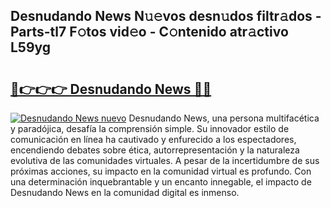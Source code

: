 ## Desnudando News N𝚞𝚎vos desn𝚞dos filtr𝚊dos - Parts-tl7 F𝚘tos vid𝚎o - C𝚘ntenido atr𝚊ctivo L59yg

# <h2><a href="http://mb7t6yi.tromn.icu/?c=Desnudando+News">🔗👉👉👉 Desnudando News 🔗🔗</a></h2>

[![Desnudando News nuevo](https://i.imgur.com/pEAQMta.gif)](http://mb7t6yi.tromn.icu/?c=Desnudando+News)
Desnudando News, una persona multifacética y paradójica, desafía la comprensión simple. Su innovador estilo de comunicación en línea ha cautivado y enfurecido a los espectadores, encendiendo debates sobre ética, autorrepresentación y la naturaleza evolutiva de las comunidades virtuales. A pesar de la incertidumbre de sus próximas acciones, su impacto en la comunidad virtual es profundo. Con una determinación inquebrantable y un encanto innegable, el impacto de Desnudando News en la comunidad digital es inmenso.
